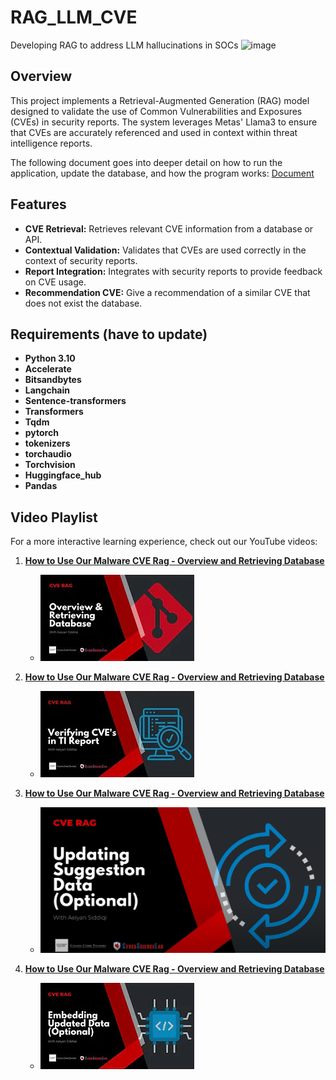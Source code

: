 # RAG_LLM_CVE
 Developing RAG to address LLM hallucinations in SOCs
![image](https://github.com/user-attachments/assets/4227c17b-a781-48ee-a7f2-b7bd84d9487d)

## Overview

This project implements a Retrieval-Augmented Generation (RAG) model designed to validate the use of Common Vulnerabilities and Exposures (CVEs) in security reports. The system leverages Metas' Llama3 to ensure that CVEs are accurately referenced and used in context within threat intelligence reports.

The following document goes into deeper detail on how to run the application, update the database, and how the program works: [Document](https://github.com/CyberScienceLab/RAG_LLM_CVE/blob/main/CVE%20Documet.pdf)

## Features

- **CVE Retrieval:** Retrieves relevant CVE information from a database or API.
- **Contextual Validation:** Validates that CVEs are used correctly in the context of security reports.
- **Report Integration:** Integrates with security reports to provide feedback on CVE usage.
- **Recommendation CVE:** Give a recommendation of a similar CVE that does not exist the database. 

## Requirements (have to update)

- **Python 3.10**
- **Accelerate**
- **Bitsandbytes**
- **Langchain**
- **Sentence-transformers**
- **Transformers**
- **Tqdm**
- **pytorch**      
- **tokenizers**   
- **torchaudio**               
- **Torchvision**
- **Huggingface_hub**
- **Pandas**



## Video Playlist

For a more interactive learning experience, check out our YouTube videos:

1. **[How to Use Our Malware CVE Rag - Overview and Retrieving Database](https://youtu.be/8v7BxJ0Glio?si=tkFuZnWctCKI3Io6)**
   - [![CVE1 RAG Thumbnail](assets/cve1.webp)](https://youtu.be/8v7BxJ0Glio?si=tkFuZnWctCKI3Io6)

2. **[How to Use Our Malware CVE Rag - Overview and Retrieving Database](https://www.youtube.com/watch?v=AWQRVPhzMJA)**
   - [![CVE2 RAG Thumbnail](assets/cve2.webp)](https://www.youtube.com/watch?v=AWQRVPhzMJA)

3. **[How to Use Our Malware CVE Rag - Overview and Retrieving Database](https://www.youtube.com/watch?v=0aDswPXfcnI)**
   - [![CVE3 RAG Thumbnail](assets/cve3(2).png)](https://www.youtube.com/watch?v=0aDswPXfcnI)

4. **[How to Use Our Malware CVE Rag - Overview and Retrieving Database](https://www.youtube.com/watch?v=0aDswPXfcnI)**
   - [![CVE4 RAG Thumbnail](assets/cve4.webp)](https://www.youtube.com/watch?v=0aDswPXfcnI)




